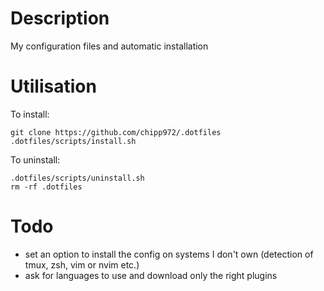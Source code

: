 # Description #
My configuration files and automatic installation

# Utilisation #
To install:
```
git clone https://github.com/chipp972/.dotfiles
.dotfiles/scripts/install.sh
```
To uninstall:
```
.dotfiles/scripts/uninstall.sh
rm -rf .dotfiles
```

# Todo #
*   set an option to install the config on systems
    I don't own (detection of tmux, zsh, vim or nvim etc.)
*   ask for languages to use and download only the right plugins
